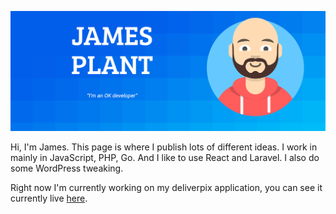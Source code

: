 ![Alt text](https://raw.githubusercontent.com/NetworkMonk/NetworkMonk/master/Cover.png "James Plant Cover")

Hi, I'm James. This page is where I publish lots of different ideas. I work in mainly in JavaScript, PHP, Go. And I like to use React and Laravel. I also do some WordPress tweaking.

Right now I'm currently working on my deliverpix application, you can see it currently live [here](https://deliverpix.com "deliverpix").
